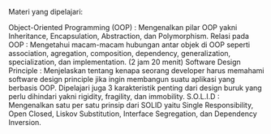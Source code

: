 Materi yang dipelajari:

Object-Oriented Programming (OOP) : Mengenalkan pilar OOP yakni Inheritance, Encapsulation, Abstraction, dan Polymorphism.
Relasi pada OOP : Mengetahui macam-macam hubungan antar objek di OOP seperti association, agregation, composition, dependency, generalization, specialization, dan implementation. (2 jam 20 menit) 
Software Design Principle : Menjelaskan tentang kenapa seorang developer harus memahami software design principle jika ingin membangun suatu aplikasi yang berbasis OOP. Dipelajari juga 3 karakteristik penting dari design buruk yang perlu dihindari yakni rigidity, fragility, dan immobility.
S.O.L.I.D : Mengenalkan satu per satu prinsip dari SOLID yaitu Single Responsibility, Open Closed, Liskov Substitution, Interface Segregation, dan Dependency Inversion.
